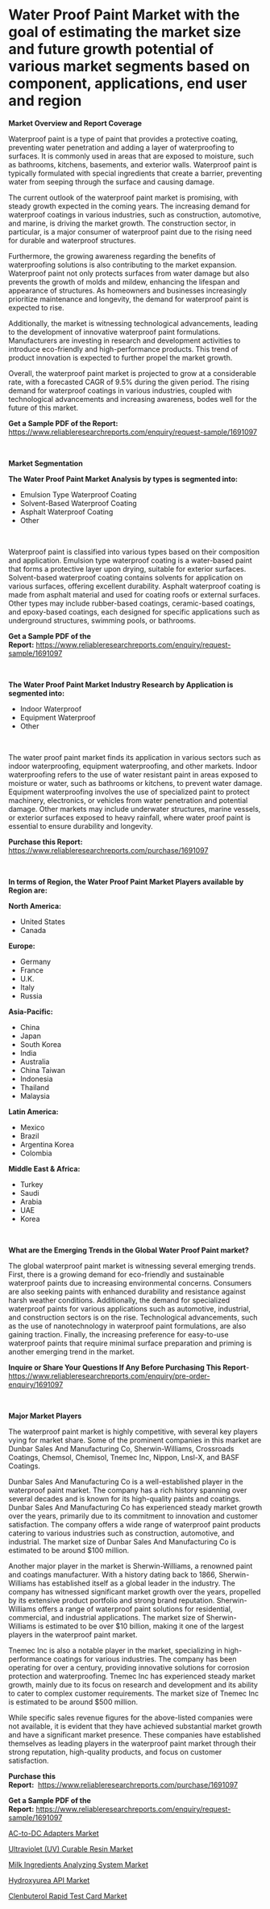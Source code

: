 <p><h1>Water Proof Paint Market with the goal of estimating the market size and future growth potential of various market segments based on component, applications, end user and region</h1></p><p><strong>Market Overview and Report Coverage</strong></p>
<p><p>Waterproof paint is a type of paint that provides a protective coating, preventing water penetration and adding a layer of waterproofing to surfaces. It is commonly used in areas that are exposed to moisture, such as bathrooms, kitchens, basements, and exterior walls. Waterproof paint is typically formulated with special ingredients that create a barrier, preventing water from seeping through the surface and causing damage.</p><p>The current outlook of the waterproof paint market is promising, with steady growth expected in the coming years. The increasing demand for waterproof coatings in various industries, such as construction, automotive, and marine, is driving the market growth. The construction sector, in particular, is a major consumer of waterproof paint due to the rising need for durable and waterproof structures.</p><p>Furthermore, the growing awareness regarding the benefits of waterproofing solutions is also contributing to the market expansion. Waterproof paint not only protects surfaces from water damage but also prevents the growth of molds and mildew, enhancing the lifespan and appearance of structures. As homeowners and businesses increasingly prioritize maintenance and longevity, the demand for waterproof paint is expected to rise.</p><p>Additionally, the market is witnessing technological advancements, leading to the development of innovative waterproof paint formulations. Manufacturers are investing in research and development activities to introduce eco-friendly and high-performance products. This trend of product innovation is expected to further propel the market growth.</p><p>Overall, the waterproof paint market is projected to grow at a considerable rate, with a forecasted CAGR of 9.5% during the given period. The rising demand for waterproof coatings in various industries, coupled with technological advancements and increasing awareness, bodes well for the future of this market.</p></p>
<p><strong>Get a Sample PDF of the Report:</strong> <a href="https://www.reliableresearchreports.com/enquiry/request-sample/1691097">https://www.reliableresearchreports.com/enquiry/request-sample/1691097</a></p>
<p>&nbsp;</p>
<p><strong>Market Segmentation</strong></p>
<p><strong>The Water Proof Paint Market Analysis by types is segmented into:</strong></p>
<p><ul><li>Emulsion Type Waterproof Coating</li><li>Solvent-Based Waterproof Coating</li><li>Asphalt Waterproof Coating</li><li>Other</li></ul></p>
<p>&nbsp;</p>
<p><p>Waterproof paint is classified into various types based on their composition and application. Emulsion type waterproof coating is a water-based paint that forms a protective layer upon drying, suitable for exterior surfaces. Solvent-based waterproof coating contains solvents for application on various surfaces, offering excellent durability. Asphalt waterproof coating is made from asphalt material and used for coating roofs or external surfaces. Other types may include rubber-based coatings, ceramic-based coatings, and epoxy-based coatings, each designed for specific applications such as underground structures, swimming pools, or bathrooms.</p></p>
<p><strong>Get a Sample PDF of the Report:</strong>&nbsp;<a href="https://www.reliableresearchreports.com/enquiry/request-sample/1691097">https://www.reliableresearchreports.com/enquiry/request-sample/1691097</a></p>
<p>&nbsp;</p>
<p><strong>The Water Proof Paint Market Industry Research by Application is segmented into:</strong></p>
<p><ul><li>Indoor Waterproof</li><li>Equipment Waterproof</li><li>Other</li></ul></p>
<p>&nbsp;</p>
<p><p>The water proof paint market finds its application in various sectors such as indoor waterproofing, equipment waterproofing, and other markets. Indoor waterproofing refers to the use of water resistant paint in areas exposed to moisture or water, such as bathrooms or kitchens, to prevent water damage. Equipment waterproofing involves the use of specialized paint to protect machinery, electronics, or vehicles from water penetration and potential damage. Other markets may include underwater structures, marine vessels, or exterior surfaces exposed to heavy rainfall, where water proof paint is essential to ensure durability and longevity.</p></p>
<p><strong>Purchase this Report:</strong>&nbsp; <a href="https://www.reliableresearchreports.com/purchase/1691097">https://www.reliableresearchreports.com/purchase/1691097</a></p>
<p>&nbsp;</p>
<p><strong>In terms of Region, the Water Proof Paint Market Players available by Region are:</strong></p>
<p>
    <p> <strong> North America: </strong>
        <ul>
            <li>United States</li>
            <li>Canada</li>
        </ul>
        </p> 
    <p> <strong> Europe: </strong>
        <ul>
            <li>Germany</li>
            <li>France</li>
            <li>U.K.</li>
            <li>Italy</li>
            <li>Russia</li>
        </ul>
        </p> 
    <p> <strong> Asia-Pacific: </strong>
        <ul>
            <li>China</li>
            <li>Japan</li>
            <li>South Korea</li>
            <li>India</li>
            <li>Australia</li>
            <li>China Taiwan</li>
            <li>Indonesia</li>
            <li>Thailand</li>
            <li>Malaysia</li>
        </ul>
        </p> 
    <p> <strong> Latin America: </strong>
        <ul>
            <li>Mexico</li>
            <li>Brazil</li>
            <li>Argentina Korea</li>
            <li>Colombia</li>
        </ul>
        </p> 
    <p> <strong> Middle East & Africa: </strong>
        <ul>
            <li>Turkey</li>
            <li>Saudi</li>
            <li>Arabia</li>
            <li>UAE</li>
            <li>Korea</li>
        </ul>
    </p>
    </p>
<p>&nbsp;</p>
<p><strong>What are the Emerging Trends in the Global Water Proof Paint market?</strong></p>
<p><p>The global waterproof paint market is witnessing several emerging trends. First, there is a growing demand for eco-friendly and sustainable waterproof paints due to increasing environmental concerns. Consumers are also seeking paints with enhanced durability and resistance against harsh weather conditions. Additionally, the demand for specialized waterproof paints for various applications such as automotive, industrial, and construction sectors is on the rise. Technological advancements, such as the use of nanotechnology in waterproof paint formulations, are also gaining traction. Finally, the increasing preference for easy-to-use waterproof paints that require minimal surface preparation and priming is another emerging trend in the market.</p></p>
<p><strong>Inquire or Share Your Questions If Any Before Purchasing This Report</strong>- <a href="https://www.reliableresearchreports.com/enquiry/pre-order-enquiry/1691097">https://www.reliableresearchreports.com/enquiry/pre-order-enquiry/1691097</a></p>
<p>&nbsp;</p>
<p><strong>Major Market Players</strong></p>
<p><p>The waterproof paint market is highly competitive, with several key players vying for market share. Some of the prominent companies in this market are Dunbar Sales And Manufacturing Co, Sherwin-Williams, Crossroads Coatings, Chemsol, Chemisol, Tnemec Inc, Nippon, Lnsl-X, and BASF Coatings.</p><p>Dunbar Sales And Manufacturing Co is a well-established player in the waterproof paint market. The company has a rich history spanning over several decades and is known for its high-quality paints and coatings. Dunbar Sales And Manufacturing Co has experienced steady market growth over the years, primarily due to its commitment to innovation and customer satisfaction. The company offers a wide range of waterproof paint products catering to various industries such as construction, automotive, and industrial. The market size of Dunbar Sales And Manufacturing Co is estimated to be around $100 million.</p><p>Another major player in the market is Sherwin-Williams, a renowned paint and coatings manufacturer. With a history dating back to 1866, Sherwin-Williams has established itself as a global leader in the industry. The company has witnessed significant market growth over the years, propelled by its extensive product portfolio and strong brand reputation. Sherwin-Williams offers a range of waterproof paint solutions for residential, commercial, and industrial applications. The market size of Sherwin-Williams is estimated to be over $10 billion, making it one of the largest players in the waterproof paint market.</p><p>Tnemec Inc is also a notable player in the market, specializing in high-performance coatings for various industries. The company has been operating for over a century, providing innovative solutions for corrosion protection and waterproofing. Tnemec Inc has experienced steady market growth, mainly due to its focus on research and development and its ability to cater to complex customer requirements. The market size of Tnemec Inc is estimated to be around $500 million.</p><p>While specific sales revenue figures for the above-listed companies were not available, it is evident that they have achieved substantial market growth and have a significant market presence. These companies have established themselves as leading players in the waterproof paint market through their strong reputation, high-quality products, and focus on customer satisfaction.</p></p>
<p><strong>Purchase this Report:</strong>&nbsp;&nbsp;<a href="https://www.reliableresearchreports.com/purchase/1691097">https://www.reliableresearchreports.com/purchase/1691097</a></p>
<p></p>
<p><strong>Get a Sample PDF of the Report:</strong>&nbsp;<a href="https://www.reliableresearchreports.com/enquiry/request-sample/1691097">https://www.reliableresearchreports.com/enquiry/request-sample/1691097</a></p>
<p><p><a href="https://medium.com/@tanaysamar7412/decoding-ac-to-dc-adapters-market-metrics-market-share-trends-and-growth-patterns-7a13a0d0d992">AC-to-DC Adapters Market</a></p><p><a href="https://github.com/zebdakicsin/Market-Research-Report-List-1/blob/main/ultraviolet-uv-curable-resin-market.md">Ultraviolet (UV) Curable Resin Market</a></p><p><a href="https://medium.com/@hugthess010/milk-ingredients-analyzing-system-market-share-evolution-and-market-growth-trends-2023-2030-e79f7b7e3dfe">Milk Ingredients Analyzing System Market</a></p><p><a href="https://github.com/kholmovskayalyudmila/Market-Research-Report-List-1/blob/main/hydroxyurea-api-market.md">Hydroxyurea API Market</a></p><p><a href="https://www.linkedin.com/pulse/clenbuterol-rapid-test-card-market-size-2023-2030-global-a0rpe/">Clenbuterol Rapid Test Card Market</a></p></p>